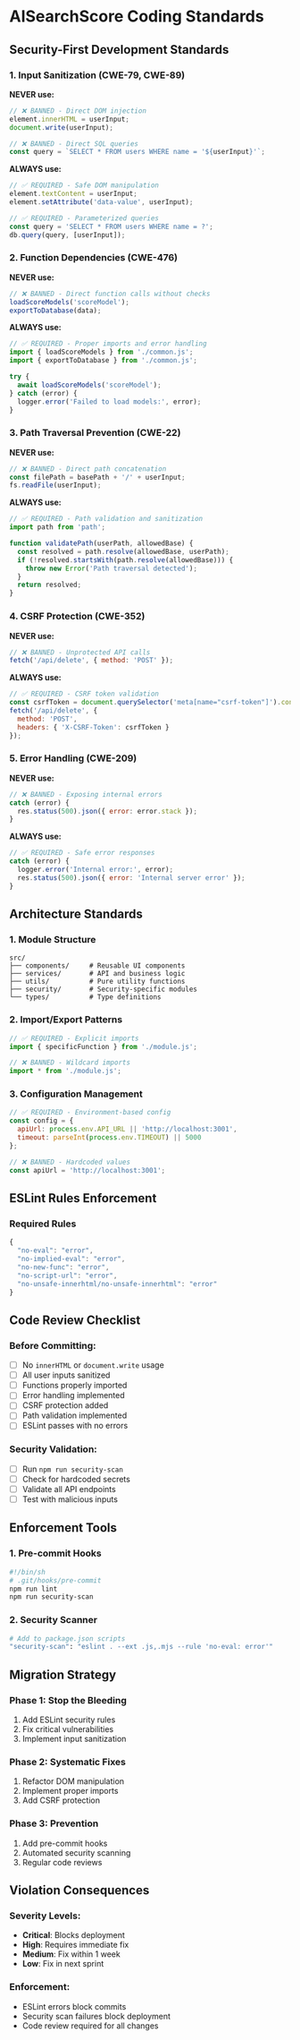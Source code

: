 # AISearchScore Coding Standards

## Security-First Development Standards

### 1. Input Sanitization (CWE-79, CWE-89)

**NEVER use:**
```javascript
// ❌ BANNED - Direct DOM injection
element.innerHTML = userInput;
document.write(userInput);

// ❌ BANNED - Direct SQL queries  
const query = `SELECT * FROM users WHERE name = '${userInput}'`;
```

**ALWAYS use:**
```javascript
// ✅ REQUIRED - Safe DOM manipulation
element.textContent = userInput;
element.setAttribute('data-value', userInput);

// ✅ REQUIRED - Parameterized queries
const query = 'SELECT * FROM users WHERE name = ?';
db.query(query, [userInput]);
```

### 2. Function Dependencies (CWE-476)

**NEVER use:**
```javascript
// ❌ BANNED - Direct function calls without checks
loadScoreModels('scoreModel');
exportToDatabase(data);
```

**ALWAYS use:**
```javascript
// ✅ REQUIRED - Proper imports and error handling
import { loadScoreModels } from './common.js';
import { exportToDatabase } from './common.js';

try {
  await loadScoreModels('scoreModel');
} catch (error) {
  logger.error('Failed to load models:', error);
}
```

### 3. Path Traversal Prevention (CWE-22)

**NEVER use:**
```javascript
// ❌ BANNED - Direct path concatenation
const filePath = basePath + '/' + userInput;
fs.readFile(userInput);
```

**ALWAYS use:**
```javascript
// ✅ REQUIRED - Path validation and sanitization
import path from 'path';

function validatePath(userPath, allowedBase) {
  const resolved = path.resolve(allowedBase, userPath);
  if (!resolved.startsWith(path.resolve(allowedBase))) {
    throw new Error('Path traversal detected');
  }
  return resolved;
}
```

### 4. CSRF Protection (CWE-352)

**NEVER use:**
```javascript
// ❌ BANNED - Unprotected API calls
fetch('/api/delete', { method: 'POST' });
```

**ALWAYS use:**
```javascript
// ✅ REQUIRED - CSRF token validation
const csrfToken = document.querySelector('meta[name="csrf-token"]').content;
fetch('/api/delete', {
  method: 'POST',
  headers: { 'X-CSRF-Token': csrfToken }
});
```

### 5. Error Handling (CWE-209)

**NEVER use:**
```javascript
// ❌ BANNED - Exposing internal errors
catch (error) {
  res.status(500).json({ error: error.stack });
}
```

**ALWAYS use:**
```javascript
// ✅ REQUIRED - Safe error responses
catch (error) {
  logger.error('Internal error:', error);
  res.status(500).json({ error: 'Internal server error' });
}
```

## Architecture Standards

### 1. Module Structure
```
src/
├── components/     # Reusable UI components
├── services/       # API and business logic
├── utils/          # Pure utility functions
├── security/       # Security-specific modules
└── types/          # Type definitions
```

### 2. Import/Export Patterns
```javascript
// ✅ REQUIRED - Explicit imports
import { specificFunction } from './module.js';

// ❌ BANNED - Wildcard imports
import * from './module.js';
```

### 3. Configuration Management
```javascript
// ✅ REQUIRED - Environment-based config
const config = {
  apiUrl: process.env.API_URL || 'http://localhost:3001',
  timeout: parseInt(process.env.TIMEOUT) || 5000
};

// ❌ BANNED - Hardcoded values
const apiUrl = 'http://localhost:3001';
```

## ESLint Rules Enforcement

### Required Rules
```javascript
{
  "no-eval": "error",
  "no-implied-eval": "error", 
  "no-new-func": "error",
  "no-script-url": "error",
  "no-unsafe-innerhtml/no-unsafe-innerhtml": "error"
}
```

## Code Review Checklist

### Before Committing:
- [ ] No `innerHTML` or `document.write` usage
- [ ] All user inputs sanitized
- [ ] Functions properly imported
- [ ] Error handling implemented
- [ ] CSRF protection added
- [ ] Path validation implemented
- [ ] ESLint passes with no errors

### Security Validation:
- [ ] Run `npm run security-scan`
- [ ] Check for hardcoded secrets
- [ ] Validate all API endpoints
- [ ] Test with malicious inputs

## Enforcement Tools

### 1. Pre-commit Hooks
```bash
#!/bin/sh
# .git/hooks/pre-commit
npm run lint
npm run security-scan
```

### 2. Security Scanner
```bash
# Add to package.json scripts
"security-scan": "eslint . --ext .js,.mjs --rule 'no-eval: error'"
```

## Migration Strategy

### Phase 1: Stop the Bleeding
1. Add ESLint security rules
2. Fix critical vulnerabilities
3. Implement input sanitization

### Phase 2: Systematic Fixes  
1. Refactor DOM manipulation
2. Implement proper imports
3. Add CSRF protection

### Phase 3: Prevention
1. Add pre-commit hooks
2. Automated security scanning
3. Regular code reviews

## Violation Consequences

### Severity Levels:
- **Critical**: Blocks deployment
- **High**: Requires immediate fix
- **Medium**: Fix within 1 week
- **Low**: Fix in next sprint

### Enforcement:
- ESLint errors block commits
- Security scan failures block deployment
- Code review required for all changes